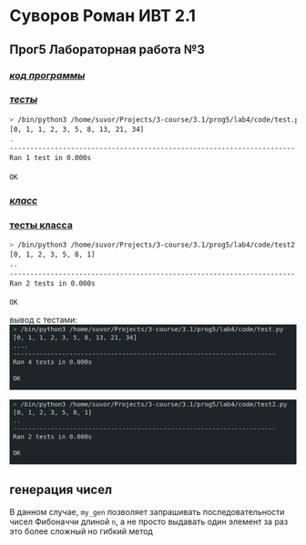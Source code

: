 # Суворов Роман ИВТ 2.1

## Прог5 Лабораторная работа №3

### _[код программы](code/main.py)_
### _[тесты](code/test.py)_
```bash
> /bin/python3 /home/suvor/Projects/3-course/3.1/prog5/lab4/code/test.py
[0, 1, 1, 2, 3, 5, 8, 13, 21, 34]
.
----------------------------------------------------------------------
Ran 1 test in 0.000s

OK
```


### _[класс](code/main2.py)_
### [тесты класса](code/test)
```bash
> /bin/python3 /home/suvor/Projects/3-course/3.1/prog5/lab4/code/test2.py
[0, 1, 2, 3, 5, 8, 1]
..
----------------------------------------------------------------------
Ran 2 tests in 0.000s

OK
```

вывод c тестами:
![](photos/image.png)

![](photos/image-1.png)
## генерация чисел
В данном случае, `my_gen` позволяет запрашивать последовательности чисел Фибоначчи длиной `n`, а не просто выдавать один элемент за раз это более сложный но гибкий метод


